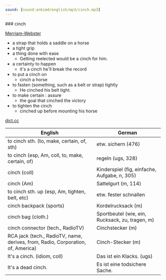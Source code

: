 ```yaml
---
sound: [sound:ankimd/english/mp3/cinch.mp3]
---
```


\### cinch

[Merriam-Webster](https://www.merriam-webster.com/dictionary/cinch)

- a strap that holds a saddle on a horse
- a tight grip
- a thing done with ease
    - Getting reelected would be a cinch for him.
- a certainty to happen
    - it's a cinch he'll break the record
- to put a cinch on
    - cinch a horse
- to fasten (something, such as a belt or strap) tightly
    - He cinched his belt tight.
- to make certain : assure
    - the goal that cinched the victory
- to tighten the cinch
    - cinched up before mounting his horse

[dict.cc](https://www.dict.cc/cinch)

| English        | German       |
| -------------- | ------------ |
| to cinch sth. (to, make, certain, of, sth) | etw. sichern (476) |
| to cinch (esp, Am, coll, to, make, certain, of) | regeln (ugs, 328) |
| cinch (coll) | Kinderspiel (fig, einfache, Aufgabe, n, 305) |
| cinch (Am) | Sattelgurt (m, 114) |
| to cinch sth. up (esp, Am, tighten, belt, etc) | etw. fester schnallen |
| cinch backpack (sports) | Kordelrucksack (m) |
| cinch bag (cloth.) | Sportbeutel (wie, ein, Rucksack, zu, tragen, m) |
| cinch connector (tech., RadioTV) | Cinchstecker (m) |
| RCA jack (tech., RadioTV, name, derives, from, Radio, Corporation, of, America) | Cinch-Stecker (m) |
| It's a cinch. (idiom, coll) | Das ist ein Klacks. (ugs) |
| It's a dead cinch. | Es ist eine todsichere Sache. |
